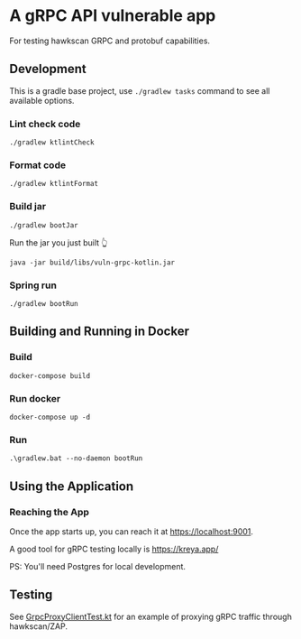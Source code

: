 # A gRPC API vulnerable app

For testing hawkscan GRPC and protobuf capabilities.


## Development

This is a gradle base project, use `./gradlew tasks` command to see all available options.

### Lint check code
```shell
./gradlew ktlintCheck
```

### Format code
```shell
./gradlew ktlintFormat
```

### Build jar
```shell
./gradlew bootJar 
```
Run the jar you just built 👆
```shell
java -jar build/libs/vuln-grpc-kotlin.jar
```

### Spring run
```shell
./gradlew bootRun
```

## Building and Running in Docker

### Build
```shell script
docker-compose build
```

### Run docker
```shell script
docker-compose up -d
```

### Run

```shell script
.\gradlew.bat --no-daemon bootRun
```

## Using the Application

### Reaching the App

Once the app starts up, you can reach it at [https://localhost:9001](https://localhost:9001).

A good tool for gRPC testing locally is https://kreya.app/

PS: You'll need Postgres for local development. 

## Testing

See [GrpcProxyClientTest.kt](src/test/kotlin/hawk/test/GrpcProxyClientTest.kt) 
for an example of proxying gRPC traffic through hawkscan/ZAP. 


